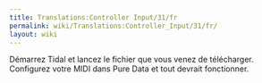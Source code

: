 ```yaml
---
title: Translations:Controller Input/31/fr
permalink: wiki/Translations:Controller_Input/31/fr/
layout: wiki
---
```


Démarrez Tidal et lancez le fichier que vous venez de télécharger.
Configurez votre MIDI dans Pure Data et tout devrait fonctionner.
